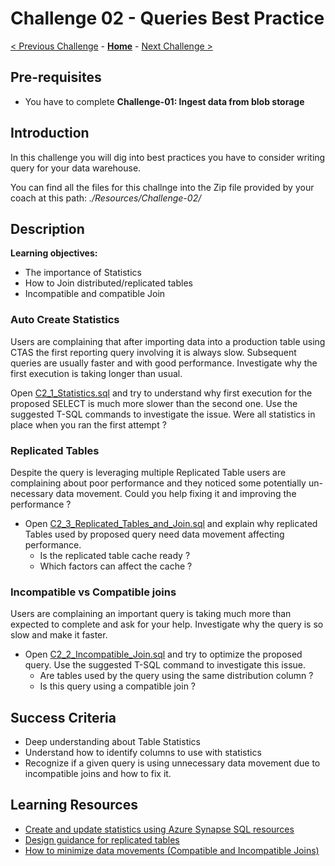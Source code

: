 # Challenge 02 - Queries Best Practice

[< Previous Challenge](./Challenge-01.md) - **[Home](../README.md)** - [Next Challenge >](./Challenge-03.md)

## Pre-requisites
- You have to complete **Challenge-01: Ingest data from blob storage**

## Introduction

In this challenge you will dig into best practices you have to consider writing query for your data warehouse.

You can find all the files for this challnge into the Zip file provided by your coach at this path: _./Resources/Challenge-02/_

## Description

**Learning objectives:**
- The importance of Statistics
- How to Join distributed/replicated tables
- Incompatible and compatible Join

### Auto Create Statistics

Users are complaining that after importing data into a production table using CTAS the first reporting query involving it is always slow. Subsequent queries are usually faster and with good performance. Investigate why the first execution is taking longer than usual.

Open [C2_1_Statistics.sql](./Resources/Challenge-02/C2_1_Statistics.sql?raw=true) and try to understand why first execution for the proposed SELECT is much more slower than the second one. Use the suggested T-SQL commands to investigate the issue.
Were all statistics in place when you ran the first attempt ?

### Replicated Tables

Despite the query is leveraging multiple Replicated Table users are complaining about poor performance and they noticed some potentially un-necessary data movement.
Could you help fixing it and improving the performance ?
  - Open [C2_3_Replicated_Tables_and_Join.sql](./Resources/Challenge-02/C2_2_Replicated_Tables_and_Join.sql?raw=true) and explain why replicated Tables used by proposed query need data movement affecting performance.
    - Is the replicated table cache ready ?
    - Which factors can affect the cache ?

### Incompatible vs Compatible joins

Users are complaining an important query is taking much more than expected to complete and ask for your help. Investigate why the query is so slow and make it faster.

- Open [C2_2_Incompatible_Join.sql](./Resources/Challenge-02/C2_3_Incompatible_Join.sql?raw=true) and try to optimize the proposed query.
Use the suggested T-SQL command to investigate this issue.
  - Are tables used by the query using the same distribution column ?
  - Is this query using a compatible join ?

## Success Criteria

- Deep understanding about Table Statistics
- Understand how to identify columns to use with statistics
- Recognize if a given query is using unnecessary data movement due to incompatible joins and how to fix it.

## Learning Resources

- [Create and update statistics using Azure Synapse SQL resources](https://docs.microsoft.com/en-us/azure/synapse-analytics/sql/develop-tables-statistics)
- [Design guidance for replicated tables](https://docs.microsoft.com/en-us/azure/synapse-analytics/sql-data-warehouse/design-guidance-for-replicated-tables)
- [How to minimize data movements (Compatible and Incompatible Joins)](https://techcommunity.microsoft.com/t5/azure-synapse-analytics-blog/how-to-minimize-data-movements-compatible-and-incompatible-joins/ba-p/1807104)